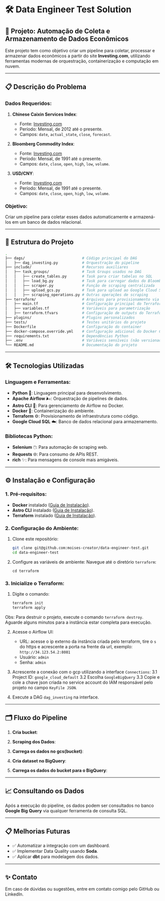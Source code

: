 # 🛠 Data Engineer Test Solution

## 🚀 Projeto: Automação de Coleta e Armazenamento de Dados Econômicos

Este projeto tem como objetivo criar um pipeline para coletar, processar e armazenar dados econômicos a partir do site **Investing.com**, utilizando ferramentas modernas de orquestração, containerização e computação em nuvem.

---

## 📋 **Descrição do Problema**

### Dados Requeridos:
1. **Chinese Caixin Services Index**:
   - Fonte: [Investing.com](https://br.investing.com/economic-calendar/chinese-caixin-services-pmi-596)
   - Período: Mensal, de 2012 até o presente.
   - Campos: `date`, `actual_state`, `close`, `forecast`.

2. **Bloomberg Commodity Index**:
   - Fonte: [Investing.com](https://br.investing.com/indices/bloomberg-commodity)
   - Período: Mensal, de 1991 até o presente.
   - Campos: `date`, `close`, `open`, `high`, `low`, `volume`.

3. **USD/CNY**:
   - Fonte: [Investing.com](https://br.investing.com/currencies/usd-cny)
   - Período: Mensal, de 1991 até o presente.
   - Campos: `date`, `close`, `open`, `high`, `low`, `volume`.

### Objetivo:
Criar um pipeline para coletar esses dados automaticamente e armazená-los em um banco de dados relacional.

---

## 📂 **Estrutura do Projeto**

```bash
.
├── dags/                          # Código principal do DAG
│   ├── dag_investing.py           # Orquestração do pipeline
├── include/                       # Recursos auxiliares
│   ├── task_groups/               # Task Groups usados no DAG
│   │   ├── create_tables.py       # Task para criar tabelas no SQL
│   │   ├── load_bg.py             # Task para carregar dados do Bloomberg
│   │   ├── scraper.py             # Função de scraping centralizada
│   │   ├── upload_gcs.py          # Task para upload ao Google Cloud Storage
│   │   ├── scraping_operations.py # Outras operações de scraping
├── terraform/                     # Arquivos para provisionamento via Terraform
│   ├── main.tf                    # Configuração principal do Terraform
│   ├── variables.tf               # Variáveis para parametrização
│   ├── terraform.tfvars           # Configuração de outputs do Terraform
├── plugins/                       # Plugins personalizados
├── tests/                         # Testes unitários do projeto
├── Dockerfile                     # Configuração do container
├── docker-compose.override.yml    # Configuração adicional do Docker Compose
├── requirements.txt               # Dependências Python
├── .env                           # Variáveis sensíveis (não versionado)
└── README.md                      # Documentação do projeto

```

---

## 🛠️ **Tecnologias Utilizadas**

### Linguagem e Ferramentas:
- **Python** 🐍: Linguagem principal para desenvolvimento.
- **Apache Airflow** 🌬️: Orquestração de pipelines de dados.
- **Astro CLI** 🚀: Para gerenciamento de Airflow no Docker.
- **Docker** 🐳: Containerização do ambiente.
- **Terraform** ⚙️: Provisionamento de infraestrutura como código.
- **Google Cloud SQL** ☁️: Banco de dados relacional para armazenamento.

### Bibliotecas Python:
- **Selenium** 🖱️: Para automação de scraping web.
- **Requests** 🌐: Para consumo de APIs REST.
- **rich** ✨: Para mensagens de console mais amigáveis.

---

## ⚙️ **Instalação e Configuração**

### 1. Pré-requisitos:
- **Docker** instalado ([Guia de Instalação](https://docs.docker.com/get-docker/)).
- **Astro CLI** instalado ([Guia de Instalação](https://docs.astronomer.io/astro/cli/install-cli)).
- **Terraform** instalado ([Guia de Instalação](https://developer.hashicorp.com/terraform/tutorials/aws-get-started/install-cli)).

### 2. Configuração do Ambiente:
1. Clone este repositório:
   ```bash
   git clone git@github.com:moises-creator/data-engineer-test.git
   cd data-engineer-test
   ```

2. Configure as variáveis de ambiente:
   Navegue até o diretório `terraform`:
   ```
   cd terraform
   ```

### 3. Inicialize o Terraform:
1. Digite o comando:
   ```bash
   terraform init
   terraform apply
   ```
Obs: Para destruir o projeto, execute o comando `terraform destroy`. Aguarde alguns minutos para a instância estar completa para execução. 

2. Acesse o Airflow UI:
   - URL: acesse o ip externo da instância criada pelo terraform, tire o `s` do https e acrescente a porta na frente da url, exemplo: `http://34.123.54.2:8081`
   - Usuário: `admin`
   - Senha: `admin`
3. Acrescente a conexão com o gcp utilizando a interface `Connections`:
3.1 Project ID: `google_cloud_default`
3.2 Escolha `GoogleBigQuery`
3.3 Copie e cole a chave json criada no service account do IAM responsável pelo projeto no campo `KeyFile JSON`.


4. Execute a DAG `dag_investing` na interface.

---

## 🗂️ **Fluxo do Pipeline**

1. **Cria bucket**:

1. **Scraping dos Dados**:

2. **Carrega os dados no gcs(bucket)**:

3. **Cria dataset no BigQuery**:

4. **Carrega os dados do bucket para o BigQuery**:

---

## 📈 **Consultando os Dados**

Após a execução do pipeline, os dados podem ser consultados no banco **Google Big Query** via qualquer ferramenta de consulta SQL.

---

## 📋 **Melhorias Futuras**
- ✅ Automatizar a integração com um dashboard.
- ✅ Implementar Data Quality usando **Soda**.
- ✅ Aplicar **dbt** para modelagem dos dados.

--- 

## ✨ **Contato**
Em caso de dúvidas ou sugestões, entre em contato comigo pelo GitHub ou LinkedIn.

